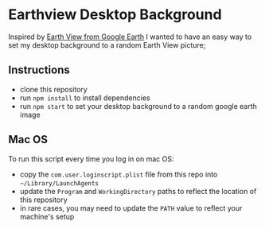 # Earthview Desktop Background

Inspired by [Earth View from Google
Earth](https://chrome.google.com/webstore/detail/earth-view-from-google-ea/bhloflhklmhfpedakmangadcdofhnnoh?hl=en)
I wanted to have an easy way to set my desktop background to a random Earth View
picture;

## Instructions

- clone this repository
- run `npm install` to install dependencies
- run `npm start` to set your desktop background to a random google earth image

## Mac OS

To run this script every time you log in on mac OS:
- copy the `com.user.loginscript.plist` file from this repo into
  `~/Library/LaunchAgents`
- update the `Program` and `WorkingDirectory` paths to reflect the location of
  this repository
- in rare cases, you may need to update the `PATH` value to reflect your
  machine's setup
